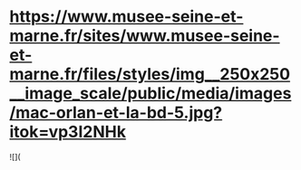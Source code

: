# https://www.musee-seine-et-marne.fr/sites/www.musee-seine-et-marne.fr/files/styles/img__250x250__image_scale/public/media/images/mac-orlan-et-la-bd-5.jpg?itok=vp3I2NHk

![](
